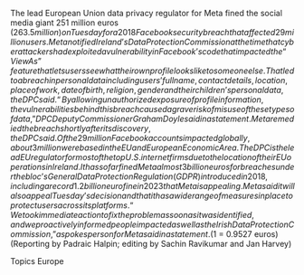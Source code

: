 The lead European Union data privacy regulator for Meta fined the social media giant 251 million euros ($263.5 million) on Tuesday for a 2018 Facebook security breach that affected 29 million users.
Meta notified Ireland’s Data Protection Commission at the time that cyber attackers had exploited a vulnerability in Facebook’s code that impacted the “View As” feature that lets users see what their own profile looks like to someone else.
That led to a breach in personal data including users’ full name, contact details, location, place of work, date of birth, religion, gender and their children’s personal data, the DPC said.
“By allowing unauthorized exposure of profile information, the vulnerabilities behind this breach caused a grave risk of misuse of these types of data,” DPC Deputy Commissioner Graham Doyle said in a statement.
Meta remedied the breach shortly after its discovery, the DPC said. Of the 29 million Facebook accounts impacted globally, about 3 million were based in the EU and European Economic Area.
The DPC is the lead EU regulator for most of the top U.S. internet firms due to the location of their EU operations in Ireland.
It has so far fined Meta almost 3 billion euros for breaches under the bloc’s General Data Protection Regulation (GDPR) introduced in 2018, including a record 1.2 billion euro fine in 2023 that Meta is appealing.
Meta said it will also appeal Tuesday’s decision and that it has a wide range of measures in place to protect users across its platforms.
“We took immediate action to fix the problem as soon as it was identified, and we proactively informed people impacted as well as the Irish Data Protection Commission,” a spokesperson for Meta said in a statement.
($1 = 0.9527 euros)
(Reporting by Padraic Halpin; editing by Sachin Ravikumar and Jan Harvey)

Topics
Europe
